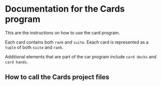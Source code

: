 # Documentation for the Cards program

This are the instructions on how to use the card program.

Each card contains both `rank` and `suite`.
Eeach card is represented as a `tuple` of both `suite` and `rank`.

Additional elements that are part of the car program include `card decks` and `card hands`.

## How to call the Cards project files

